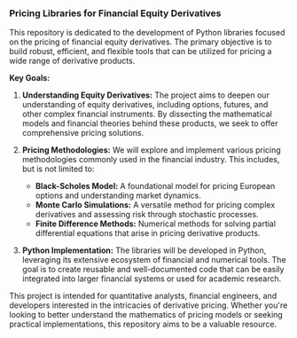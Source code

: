### Pricing Libraries for Financial Equity Derivatives

This repository is dedicated to the development of Python libraries focused on the pricing of financial equity derivatives. The primary objective is to build robust, efficient, and flexible tools that can be utilized for pricing a wide range of derivative products.

**Key Goals:**

1. **Understanding Equity Derivatives:** The project aims to deepen our understanding of equity derivatives, including options, futures, and other complex financial instruments. By dissecting the mathematical models and financial theories behind these products, we seek to offer comprehensive pricing solutions.

2. **Pricing Methodologies:** We will explore and implement various pricing methodologies commonly used in the financial industry. This includes, but is not limited to:
   - **Black-Scholes Model:** A foundational model for pricing European options and understanding market dynamics.
   - **Monte Carlo Simulations:** A versatile method for pricing complex derivatives and assessing risk through stochastic processes.
   - **Finite Difference Methods:** Numerical methods for solving partial differential equations that arise in pricing derivative products.

3. **Python Implementation:** The libraries will be developed in Python, leveraging its extensive ecosystem of financial and numerical tools. The goal is to create reusable and well-documented code that can be easily integrated into larger financial systems or used for academic research.

This project is intended for quantitative analysts, financial engineers, and developers interested in the intricacies of derivative pricing. Whether you're looking to better understand the mathematics of pricing models or seeking practical implementations, this repository aims to be a valuable resource.

